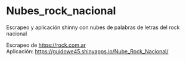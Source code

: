 # Nubes_rock_nacional
Escrapeo y aplicación shinny con nubes de palabras de letras del rock nacional

Escrapeo de https://rock.com.ar              
Aplicación: https://guidowe45.shinyapps.io/Nube_Rock_Nacional/




